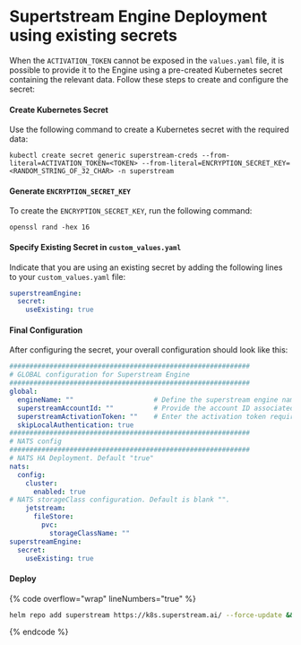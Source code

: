 # Supertstream Engine Deployment using existing secrets

When the `ACTIVATION_TOKEN` cannot be exposed in the `values.yaml` file, it is possible to provide it to the Engine using a pre-created Kubernetes secret containing the relevant data. Follow these steps to create and configure the secret:

#### **Create Kubernetes Secret**

Use the following command to create a Kubernetes secret with the required data:

```
kubectl create secret generic superstream-creds --from-literal=ACTIVATION_TOKEN=<TOKEN> --from-literal=ENCRYPTION_SECRET_KEY=<RANDOM_STRING_OF_32_CHAR> -n superstream
```

#### **Generate `ENCRYPTION_SECRET_KEY`**

To create the `ENCRYPTION_SECRET_KEY`, run the following command:

```
openssl rand -hex 16
```

#### **Specify Existing Secret in `custom_values.yaml`**

Indicate that you are using an existing secret by adding the following lines to your `custom_values.yaml` file:

```yaml
superstreamEngine:  
  secret:
    useExisting: true
```

#### **Final Configuration**

After configuring the secret, your overall configuration should look like this:

```yaml
############################################################
# GLOBAL configuration for Superstream Engine
############################################################
global:
  engineName: ""                    # Define the superstream engine name within 32 characters, excluding '.', and using only lowercase letters, numbers, '-', and '_'.
  superstreamAccountId: ""          # Provide the account ID associated with the deployment, which could be used for identifying resources or configurations tied to a specific account.
  superstreamActivationToken: ""    # Enter the activation token required for services or resources that need an initial token for activation or authentication.
  skipLocalAuthentication: true
############################################################
# NATS config
############################################################
# NATS HA Deployment. Default "true"
nats:
  config:
    cluster:
      enabled: true
# NATS storageClass configuration. Default is blank "".
    jetstream:
      fileStore:
        pvc:
          storageClassName: ""
superstreamEngine:  
  secret:
    useExisting: true
```

#### **Deploy**

{% code overflow="wrap" lineNumbers="true" %}
```bash
helm repo add superstream https://k8s.superstream.ai/ --force-update && helm install superstream superstream/superstream -f custom_values.yaml --create-namespace --namespace superstream --wait
```
{% endcode %}
